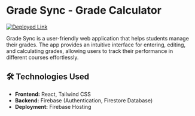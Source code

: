 # Grade Sync - Grade Calculator

[![Deployed Link](https://img.shields.io/badge/Deployed-Site-green)](https://grade-sync-a17e5.web.app/)

Grade Sync is a user-friendly web application that helps students manage their grades. The app provides an intuitive interface for entering, editing, and calculating grades, allowing users to track their performance in different courses effortlessly.

## 🛠️ Technologies Used

- **Frontend:** React, Tailwind CSS
- **Backend:** Firebase (Authentication, Firestore Database)
- **Deployment:** Firebase Hosting
